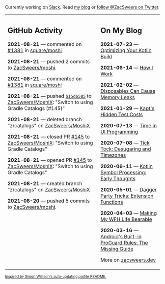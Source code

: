 Currently working on [Slack](https://slack.com/). Read [my blog](https://zacsweers.dev/) or [follow @ZacSweers on Twitter](https://twitter.com/ZacSweers).

<table><tr><td valign="top" width="60%">

## GitHub Activity
<!-- githubActivity starts -->
**2021-08-21** — commented on [#1381](https://github.com/square/moshi/pull/1381#issuecomment-903148881) in [square/moshi](https://api.github.com/repos/square/moshi)

**2021-08-21** — pushed 2 commits to [ZacSweers/moshi](https://api.github.com/repos/ZacSweers/moshi).

**2021-08-21** — commented on [#1381](https://github.com/square/moshi/pull/1381#issuecomment-903147533) in [square/moshi](https://api.github.com/repos/square/moshi)

**2021-08-21** — pushed [`b15d6585`](https://github.com/ZacSweers/MoshiX/commit/b15d658518f14ccd92b052dca977da83f49dbb98) to [ZacSweers/MoshiX](https://api.github.com/repos/ZacSweers/MoshiX): "Switch to using Gradle Catalogs (#145)"

**2021-08-21** — deleted branch "z/catalogs" on [ZacSweers/MoshiX](https://api.github.com/repos/ZacSweers/MoshiX)

**2021-08-21** — closed PR [#145](https://api.github.com/repos/ZacSweers/MoshiX/pulls/145) to [ZacSweers/MoshiX](https://api.github.com/repos/ZacSweers/MoshiX): "Switch to using Gradle Catalogs"

**2021-08-21** — opened PR [#145](https://api.github.com/repos/ZacSweers/MoshiX/pulls/145) to [ZacSweers/MoshiX](https://api.github.com/repos/ZacSweers/MoshiX): "Switch to using Gradle Catalogs"

**2021-08-21** — created branch "z/catalogs" on [ZacSweers/MoshiX](https://api.github.com/repos/ZacSweers/MoshiX)

**2021-08-20** — pushed 5 commits to [ZacSweers/moshi](https://api.github.com/repos/ZacSweers/moshi).
<!-- githubActivity ends -->
</td><td valign="top" width="40%">

## On My Blog
<!-- blog starts -->
**2021-07-23** — [Optimizing Your Kotlin Build](https://www.zacsweers.dev/optimizing-your-kotlin-build/)

**2021-06-14** — [How I Work](https://www.zacsweers.dev/how-i-work/)

**2021-02-02** — [Disposables Can Cause Memory Leaks](https://www.zacsweers.dev/disposables-can-cause-memory-leaks/)

**2021-01-29** — [Kapt's Hidden Test Costs](https://www.zacsweers.dev/kapts-hidden-test-costs/)

**2020-07-13** — [Time in UI Programming](https://www.zacsweers.dev/time-in-ui/)

**2020-07-08** — [Tick Tock: Desugaring and Timezones](https://www.zacsweers.dev/ticktock-desugaring-timezones/)

**2020-06-11** — [Kotlin Symbol Processing: Early Thoughts](https://www.zacsweers.dev/kotlin-symbol-processor-early-thoughts/)

**2020-05-01** — [Dagger Party Tricks: Extension Functions](https://www.zacsweers.dev/dagger-party-tricks-extension-functions/)

**2020-04-03** — [Making My WFH Life Bearable](https://www.zacsweers.dev/making-wfh-life-bearable/)

**2020-03-16** — [Android's Built-in ProGuard Rules: The Missing Guide](https://www.zacsweers.dev/android-proguard-rules/)
<!-- blog ends -->
More on [zacsweers.dev](https://zacsweers.dev/)
</td></tr></table>

<sub><a href="https://simonwillison.net/2020/Jul/10/self-updating-profile-readme/">Inspired by Simon Willison's auto-updating profile README.</a></sub>